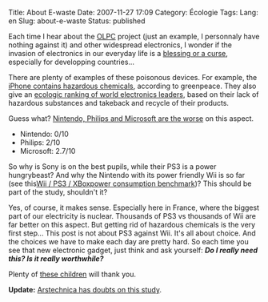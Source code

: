 Title: About E-waste
Date: 2007-11-27 17:09
Category: Écologie
Tags:
Lang: en
Slug: about-e-waste
Status: published

Each time I hear about the [OLPC](http://laptop.org) project (just an example,
I personnaly have nothing against it) and other widespread electronics, I
wonder if the invasion of electronics in our everyday life is a [blessing or a
curse](http://www.greenpeace.org/international/campaigns/toxics/electronics),
especially for developping countries...

There are plenty of examples of these poisonous devices. For example, the
[iPhone contains hazardous
chemicals](http://www.greenpeace.org/international/news/iPhone-test-hazardous-toxic-chemicals151007),
according to greenpeace. They also give an [ecologic ranking of world
electronics
leaders](http://www.greenpeace.org/international/campaigns/toxics/electronics/how-the-companies-line-up),
based on their lack of hazardous substances and takeback and recycle of their
products.

Guess what? [Nintendo, Philips and Microsoft are the
worse](http://www.greenpeace.org/international/news/greener-electronics-ranking-6-291107)
on this aspect.

- Nintendo: 0/10
- Philips: 2/10
- Microsoft: 2.7/10

So why is Sony is on the best pupils, while their PS3 is a power hungrybeast?
And why the Nintendo with its power friendly Wii is so far (see this[Wii / PS3
/ XBoxpower consumption
benchmark](http://www.hardcoreware.net/reviews/review-356-1.htm))? This should
be part of the study, shouldn't it?

Yes, of course, it makes sense. Especially here in France, where the biggest
part of our electricity is nuclear. Thousands of PS3 vs thousands of Wii are
far better on this aspect. But getting rid of hazardous chemicals is the very
first step... This post is not about PS3 against Wii. It's all about choice.
And the choices we have to make each day are pretty hard. So each time you see
that new electronic gadget, just think and ask yourself: ***Do I really need
this? Is it really worthwhile?***

Plenty of [these children](http://en.wikipedia.org/wiki/Guiyu) will thank you.

**Update:** [Arstechnica has doubts on this
study](http://arstechnica.com/news.ars/post/20071127-greenpeaces-green-electronics-guide-undermined-by-minimal-research-effort.html).
